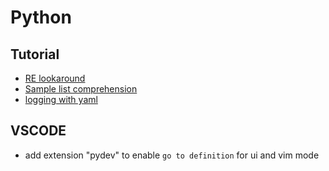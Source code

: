 # Python

## Tutorial

* [RE lookaround](https://queirozf.com/entries/python-regular-expressions-lookahead-and-lookbehind-examples)
* [Sample list comprehension](https://towardsdatascience.com/11-examples-to-master-python-list-comprehensions-33c681b56212)
* [logging with yaml](https://gist.github.com/kingspp/9451566a5555fb022215ca2b7b802f19)

## VSCODE
* add extension "pydev" to enable `go to definition` for ui and vim mode
